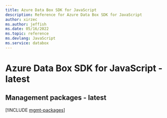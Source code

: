 ```yaml
---
title: Azure Data Box SDK for JavaScript
description: Reference for Azure Data Box SDK for JavaScript
author: xirzec
ms.author: jeffish
ms.date: 05/16/2022
ms.topic: reference
ms.devlang: JavaScript
ms.service: databox
---
```

# Azure Data Box SDK for JavaScript - latest
## Management packages - latest
[!INCLUDE [mgmt-packages](data-box-mgmt-index.md)]
